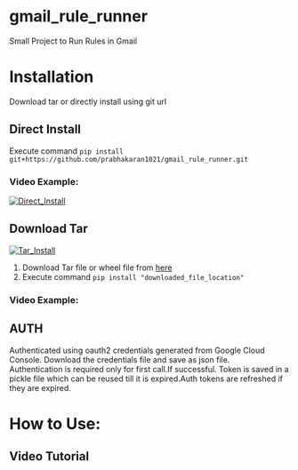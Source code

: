 # gmail_rule_runner
Small Project to Run Rules in Gmail


# **Installation**
Download tar or directly install using git url

## Direct Install
Execute command `pip install git+https://github.com/prabhakaran1021/gmail_rule_runner.git`

### Video Example:
[![Direct_Install](https://res.cloudinary.com/marcomontalbano/image/upload/v1685469203/video_to_markdown/images/google-drive--1B1bjOqvSLAHlpCqBMer4-6jIy7nMcpXR-c05b58ac6eb4c4700831b2b3070cd403.jpg)](https://drive.google.com/file/d/1B1bjOqvSLAHlpCqBMer4-6jIy7nMcpXR/view?usp=share_link "Direct_Install")

## Download Tar
[![Tar_Install](https://res.cloudinary.com/marcomontalbano/image/upload/v1685469278/video_to_markdown/images/google-drive--1nkrkLOA3z2GwDnULrd2zbjS9B5aeet1f-c05b58ac6eb4c4700831b2b3070cd403.jpg)](https://drive.google.com/file/d/1nkrkLOA3z2GwDnULrd2zbjS9B5aeet1f/view?usp=share_link "Tar_Install")

1. Download Tar file or wheel file from [here](https://github.com/prabhakaran1021/gmail_rule_runner/releases/tag/0.0.1)<br> 
2. Execute command `pip install "downloaded_file_location"`<br>

### Video Example:

## AUTH
Authenticated using oauth2 credentials generated from Google Cloud Console. Download the credentials file and save as json file.<br>
Authentication is required only for first call.If successful. Token is saved in a pickle file which can be reused till it is expired.Auth tokens are refreshed if they are expired.
# How to Use:

## Video Tutorial



